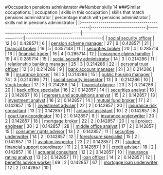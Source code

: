 #Occupation pensions administrator
##Number skills 14
###Similar occupations:
| occupation                                                                        |   skills in this occupation |   skills that match pensions administrator |   percentage match with pensions administrator |   skills not in pensions administrator |
|:----------------------------------------------------------------------------------|----------------------------:|-------------------------------------------:|-----------------------------------------------:|---------------------------------------:|
| [social security officer](social_security_officer.md)                             |                          12 |                                          6 |                                       0.428571 |                                      6 |
| [pension scheme manager](pension_scheme_manager.md)                               |                          27 |                                          6 |                                       0.428571 |                                     21 |
| [financial broker](financial_broker.md)                                           |                          16 |                                          5 |                                       0.357143 |                                     11 |
| [securities broker](securities_broker.md)                                         |                          20 |                                          4 |                                       0.285714 |                                     16 |
| [financial trader](financial_trader.md)                                           |                          16 |                                          4 |                                       0.285714 |                                     12 |
| [insurance claims handler](insurance_claims_handler.md)                           |                          19 |                                          4 |                                       0.285714 |                                     15 |
| [social security administrator](social_security_administrator.md)                 |                          14 |                                          3 |                                       0.214286 |                                     11 |
| [relationship banking manager](relationship_banking_manager.md)                   |                          25 |                                          3 |                                       0.214286 |                                     22 |
| [personal trust officer](personal_trust_officer.md)                               |                          12 |                                          3 |                                       0.214286 |                                      9 |
| [bank account manager](bank_account_manager.md)                                   |                          21 |                                          3 |                                       0.214286 |                                     18 |
| [insurance broker](insurance_broker.md)                                           |                          18 |                                          3 |                                       0.214286 |                                     15 |
| [public housing manager](public_housing_manager.md)                               |                          74 |                                          3 |                                       0.214286 |                                     71 |
| [social security inspector](social_security_inspector.md)                         |                          13 |                                          3 |                                       0.214286 |                                     10 |
| [stock broker](stock_broker.md)                                                   |                          17 |                                          3 |                                       0.214286 |                                     14 |
| [financial planner](financial_planner.md)                                         |                          23 |                                          3 |                                       0.214286 |                                     20 |
| [back office specialist](back_office_specialist.md)                               |                          16 |                                          2 |                                       0.142857 |                                     14 |
| [securities analyst](securities_analyst.md)                                       |                          18 |                                          2 |                                       0.142857 |                                     16 |
| [mergers and acquisitions analyst](mergers_and_acquisitions_analyst.md)           |                          15 |                                          2 |                                       0.142857 |                                     13 |
| [investment analyst](investment_analyst.md)                                       |                          16 |                                          2 |                                       0.142857 |                                     14 |
| [mutual fund broker](mutual_fund_broker.md)                                       |                          17 |                                          2 |                                       0.142857 |                                     15 |
| [investment adviser](investment_adviser.md)                                       |                          22 |                                          2 |                                       0.142857 |                                     20 |
| [insurance risk consultant](insurance_risk_consultant.md)                         |                          13 |                                          2 |                                       0.142857 |                                     11 |
| [actuarial assistant](actuarial_assistant.md)                                     |                          10 |                                          2 |                                       0.142857 |                                      8 |
| [court jury coordinator](court_jury_coordinator.md)                               |                          10 |                                          2 |                                       0.142857 |                                      8 |
| [insurance underwriter](insurance_underwriter.md)                                 |                          20 |                                          2 |                                       0.142857 |                                     18 |
| [mortgage broker](mortgage_broker.md)                                             |                          22 |                                          2 |                                       0.142857 |                                     20 |
| [rail project engineer](rail_project_engineer.md)                                 |                          30 |                                          2 |                                       0.142857 |                                     28 |
| [middle office analyst](middle_office_analyst.md)                                 |                          17 |                                          2 |                                       0.142857 |                                     15 |
| [consumer rights advisor](consumer_rights_advisor.md)                             |                          13 |                                          2 |                                       0.142857 |                                     11 |
| [securities underwriter](securities_underwriter.md)                               |                          14 |                                          2 |                                       0.142857 |                                     12 |
| [foreclosure specialist](foreclosure_specialist.md)                               |                          15 |                                          2 |                                       0.142857 |                                     13 |
| [aviation inspector](aviation_inspector.md)                                       |                          23 |                                          2 |                                       0.142857 |                                     21 |
| [student financial support coordinator](student_financial_support_coordinator.md) |                          11 |                                          2 |                                       0.142857 |                                      9 |
| [credit adviser](credit_adviser.md)                                               |                          18 |                                          2 |                                       0.142857 |                                     16 |
| [actuarial consultant](actuarial_consultant.md)                                   |                          12 |                                          2 |                                       0.142857 |                                     10 |
| [insurance rating analyst](insurance_rating_analyst.md)                           |                          13 |                                          2 |                                       0.142857 |                                     11 |
| [loan officer](loan_officer.md)                                                   |                          14 |                                          2 |                                       0.142857 |                                     12 |
| [benefits advice worker](benefits_advice_worker.md)                               |                          69 |                                          2 |                                       0.142857 |                                     67 |
| [mortgage loan underwriter](mortgage_loan_underwriter.md)                         |                          12 |                                          2 |                                       0.142857 |                                     10 |
